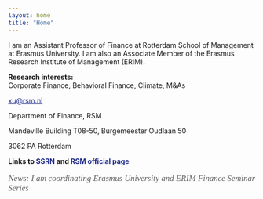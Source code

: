 ```yaml
---
layout: home
title: "Home"
---
```


I am an Assistant Professor of Finance at Rotterdam School of Management at Erasmus University. I am also an Associate Member of the Erasmus Research Institute of Management (ERIM).

<p style="margin-bottom:10px"><strong>Research interests:</strong><br>
Corporate Finance, Behavioral Finance, Climate, M&As<p>

<p style="margin-bottom:1px"><a style="color:#1F2B8B" href="mailto:xu@rsm.nl">xu@rsm.nl</a></p>
<p style="margin-bottom:1px">Department of Finance, RSM</p>
<p style="margin-bottom:1px">Mandeville Building T08-50, Burgemeester Oudlaan 50</p>
<p>3062 PA Rotterdam</p>

<p style="margin-bottom:1px"><strong> Links to <a href="https://papers.ssrn.com/sol3/cf_dev/AbsByAuth.cfm?per_id=2291312" target="_blank" rel="noreferrer noopener" aria-label=" (opens in a new tab)" style="text-decoration:none;color:#1F2B8B">SSRN</a> and <a rel="noreferrer noopener" href="https://www.rsm.nl/people/guosong-xu/" target="_blank" style="text-decoration:none;color:#1F2B8B">RSM official page</a></strong></p>

<p style="font-family:georgia;font-size:17px;color:#605F5F"><em>News: I am coordinating Erasmus University and ERIM Finance Seminar Series</em></p>
